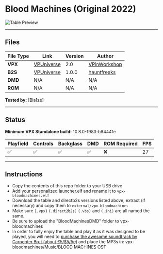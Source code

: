 # Blood Machines (Original 2022)

![Table Preview](https://raw.githubusercontent.com/Bla1ze/vpx-images/refs/heads/main/vpx-bloodmachines.png)

---

## Files
| File Type | Link | Version | Author | 
|-----------|--------|----------|--------------|
| **VPX** | [VPUniverse](https://vpuniverse.com/files/file/9847-blood-machines-vpw-original-2022) | 2.0 | [VPinWorkshop](https://vpuniverse.com/profile/40692-vpinworkshop/) |
| **B2S** | [VPUniverse](https://vpuniverse.com/files/file/13458-bloodmachines-vpw-2021-b2s-with-full-dmd/) | 1.0.0 |[hauntfreaks](https://vpuniverse.com/profile/5216-hauntfreaks//) |
| **DMD** | N/A | N/A | N/A |
| **ROM** | N/A | N/A | N/A |

**Tested by:** [Bla1ze]

---

## Status 
**Minimum VPX Standalone build:** 10.8.0-1983-b84441e

| Playfield | Controls | Backglass | DMD | ROM Required | FPS | 
|-----------|----------|-----------|-----|--------------|-----|
| :white_check_mark: | :white_check_mark: | :white_check_mark: | :white_check_mark: | :x: | 27 |

---

## Instructions

- Copy the contents of this repo folder to your USB drive
- Add your personalized launcher.elf and rename it to `vpx-bloodmachines.elf`
- Download the table and directb2s versions listed above, extract (if necessary) and copy them to `external/vpx-bloodmachines`
- Make sure `(.vpx)` `(.direct2b2s)` `(.vbs)` and `(.ini)` are all named the same.
- Be sure to upload the "BloodMachinesDMD" folder to vpx-bloodmachines
- In order to fully enjoy the table and play it as it was designed to be played, you will need to [purchase the awesome soundtrack by Carpenter Brut (about £5/$5/5e)](https://carpenterbrut.bandcamp.com/album/blood-machines-ost) and place the MP3s in: vpx-bloodmachines/Music/BLOOD MACHINES OST
